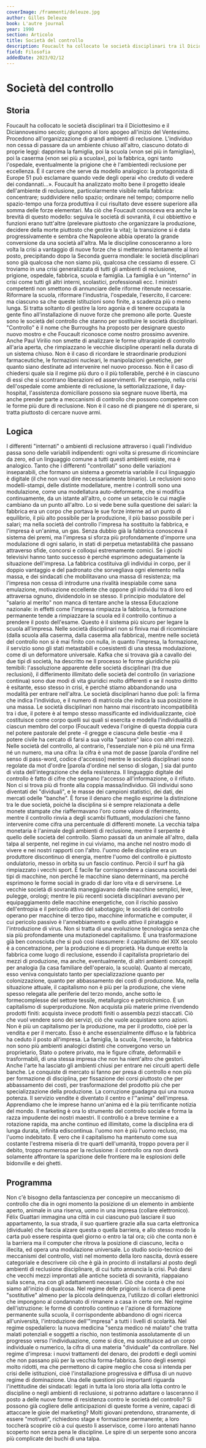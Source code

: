 ```yaml
---
coverImage: /frammenti/deleuze.jpg
author: Gilles Deleuze
book: L'autre journal 
year: 1990
section: Articolo
title: Società del controllo
description: Foucault ha collocato le società disciplinari tra il Diciottesimo e il Diciannovesimo secolo; giungono al loro apogeo all'inizio del Ventesimo. Procedono all'organizzazione di grandi ambienti di reclusione.
field: Filosofia
addedDate: 2023/02/12
---
```


# Società del controllo

## Storia

Foucault ha collocato le società disciplinari tra il Diciottesimo e il Diciannovesimo secolo; giungono al loro apogeo all'inizio del Ventesimo. Procedono all'organizzazione di grandi ambienti di reclusione. L'individuo non cessa di passare da un ambiente chiuso all'altro, ciascuno dotato di proprie leggi: dapprima la famiglia, poi la scuola («non sei più in famiglia»), poi la caserma («non sei più a scuola»), poi la fabbrica, ogni tanto l'ospedale, eventualmente la prigione che è l'ambientedi reclusione per eccellenza. È il carcere che serve da modello analogico: la protagonista di Europe 51 può esclamare quando vede degli operai «ho creduto di vedere dei condannati...». Foucault ha analizzato molto bene il progetto ideale dell'ambiente di reclusione, particolarmente visibile nella fabbrica: concentrare; suddividere nello spazio; ordinare nel tempo; comporre nello spazio-tempo una forza produttiva il cui risultato deve essere superiore alla somma delle forze elementari. Ma ciò che Foucault conosceva era anche la brevità di questo modello: seguiva le società di sovranità, il cui obbiettivo e funzioni erano tutt'altre (prelevare piuttosto che organizzare la produzione, decidere della morte piuttosto che gestire la vita); la transizione si è data progressivamente e sembra che Napoleone abbia operato la grande conversione da una società all'altra. Ma le discipline conosceranno a loro volta la crisi a vantaggio di nuove forze che si metteranno lentamente al loro posto, precipitando dopo la Seconda guerra mondiale: le società disciplinari sono già qualcosa che non siamo più, qualcosa che cessiamo di essere. Ci troviamo in una crisi generalizzata di tutti gli ambienti di reclusione, prigione, ospedale, fabbrica, scuola e famiglia. La famiglia è un "interno" in crisi come tutti gli altri interni, scolastici, professionali ecc. I ministri competenti non smettono di annunciare delle riforme ritenute necessarie. Riformare la scuola, riformare l'industria, l'ospedale, l'esercito, il carcere: ma ciascuno sa che queste istituzioni sono finite, a scadenza più o meno lunga. Si tratta soltanto di gestire la loro agonia e di tenere occupata la gente fino all'installazione di nuove forze che premono alle porte. Queste sono le società del controllo che stanno per sostituire le società disciplinari. "Controllo" è il nome che Burroughs ha proposto per designare questo nuovo mostro e che Foucault riconosce come nostro prossimo avvenire. Anche Paul Virilio non smette di analizzare le forme ultrarapide di controllo all'aria aperta, che rimpiazzano le vecchie discipline operanti nella durata di un sistema chiuso. Non è il caso di ricordare le straordinarie produzioni farmaceutiche, le formazioni nucleari, le manipolazioni genetiche, per quanto siano destinate ad intervenire nel nuovo processo. Non è il caso di chiedersi quale sia il regime più duro o il più tollerabile, perché è in ciascuno di essi che si scontrano liberazioni ed asservimenti. Per esempio, nella crisi dell'ospedale come ambiente di reclusione, la settorializzazione, il day-hospital, l'assistenza domiciliare possono sia segnare nuove libertà, ma anche prender parte a meccanismi di controllo che possono competere con le forme più dure di reclusione. Non è il caso né di piangere né di sperare, si tratta piuttosto di cercare nuove armi.

## Logica

I differenti "internati" o ambienti di reclusione attraverso i quali l'individuo passa sono delle variabili indipendenti: ogni volta si presume di ricominciare da zero, ed un linguaggio comune a tutti questi ambienti esiste, ma è analogico. Tanto che i differenti "controllati" sono delle variazioni inseparabili, che formano un sistema a geometria variabile il cui linguaggio è digitale (il che non vuol dire necessariamente binario). Le reclusioni sono modelli-stampi, delle distinte modellature, mentre i controlli sono una modulazione, come una modellatura auto-deformante, che si modifica continuamente, da un istante all'altro, o come un setaccio le cui maglie cambiano da un punto all'altro. Lo si vede bene sulla questione dei salari: la fabbrica era un corpo che portava le sue forze interne ad un punto di equilibrio, il più alto possibile per la produzione, il più basso possibile per i salari; ma nella società del controllo l'impresa ha sostituito la fabbrica, e l'impresa è un'anima, un gas. Senza dubbio già la fabbrica conosceva il sistema dei premi, ma l'impresa si sforza più profondamente d'imporre una modulazione di ogni salario, in stati di perpetua metastabilità che passano attraverso sfide, concorsi e colloqui estremamente comici. Se i giochi televisivi hanno tanto successo è perché esprimono adeguatamente la situazione dell'impresa. La fabbrica costituiva gli individui in corpo, per il doppio vantaggio e del padronato che sorvegliava ogni elemento nella massa, e dei sindacati che mobilitavano una massa di resistenza; ma l'impresa non cessa di introdurre una rivalità inespiabile come sana emulazione, motivazione eccellente che oppone gli individui tra di loro ed attraversa ognuno, dividendolo in se stesso. Il principio modulatore del "salario al merito" non manca di tentare anche la stessa Educazione nazionale: in effetti come l'impresa rimpiazza la fabbrica, la formazione permanente tende a rimpiazzare la scuola ed il controllo continuo a prendere il posto dell'esame. Questo è il sistema più sicuro per legare la scuola all'impresa. Nelle società disciplinari non si finiva mai di ricominciare (dalla scuola alla caserma, dalla caserma alla fabbrica), mentre nelle società del controllo non si è mai finito con nulla, in quanto l'impresa, la formazione, il servizio sono gli stati metastabili e coesistenti di una stessa modulazione, come di un deformatore universale. Kafka che si trovava già a cavallo dei due tipi di società, ha descritto ne Il processo le forme giuridiche più temibili: l'assoluzione apparente delle società disciplinari (tra due reclusioni), il differimento illimitato delle società del controllo (in variazione continua) sono due modi di vita giuridici molto differenti e se il nostro diritto è esitante, esso stesso in crisi, è perché stiamo abbandonando una modalità per entrare nell'altra. Le società disciplinari hanno due poli: la firma che indica l'individuo, e il numero di matricola che indica la sua posizione in una massa. Le società disciplinari non hanno mai riscontrato incompatibilità tra i due, il potere è al tempo stesso massificante ed individualizzante, cioè costituisce come corpo quelli sui quali si esercita e modella l'individualità di ciascun membro del corpo (Foucault vedeva l'origine di questa doppia cura nel potere pastorale del prete -il gregge e ciascuna delle bestie -ma il potere civile ha cercato di farsi a sua volta "pastore" laico con altri mezzi). Nelle società del controllo, al contrario, l'essenziale non è più né una firma né un numero, ma una cifra: la cifra è una mot de passe [parola d'ordine nel senso di pass-word, codice d'accesso] mentre le società disciplinari sono regolate da mot d'ordre [parola d'ordine nel senso di slogan, ] sia dal punto di vista dell'integrazione che della resistenza. Il linguaggio digitale del controllo è fatto di cifre che segnano l'accesso all'informazione, o il rifiuto. Non ci si trova più di fronte alla coppia massa/individuo. Gli individui sono diventati dei "dividuali", e le masse dei campioni statistici, dei dati, dei mercati odelle "banche". È forse il denaro che meglio esprime la distinzione tra le due società, poiché la disciplina si è sempre relazionata a delle monete stampate che riaffermavano l'oro come valore di riferimento, mentre il controllo rinvia a degli scambi fluttuanti, modulazioni che fanno intervenire come cifra una percentuale di differenti monete. La vecchia talpa monetaria è l'animale degli ambienti di reclusione, mentre il serpente è quello delle società del controllo. Siamo passati da un animale all'altro, dalla talpa al serpente, nel regime in cui viviamo, ma anche nel nostro modo di vivere e nei nostri rapporti con l'altro. l'uomo delle discipline era un produttore discontinuo di energia, mentre l'uomo del controllo è piuttosto ondulatorio, messo in orbita su un fascio continuo. Perciò il surf ha già rimpiazzato i vecchi sport. È facile far corrispondere a ciascuna società dei tipi di macchine, non perché le macchine siano determinanti, ma perché esprimono le forme sociali in grado di dar loro vita e di servirsene. Le vecchie società di sovranità maneggiavano delle macchine semplici, leve, pulegge, orologi; mentre le più recenti società disciplinari avevano per equipaggiamento delle macchine energetiche, con il rischio passivo dell'entropia e il pericolo attivo del sabotaggio; le società del controllo operano per macchine di terzo tipo, macchine informatiche e computer, il cui pericolo passivo è l'annebbiamento e quello attivo il pirataggio e l'introduzione di virus. Non si tratta di una evoluzione tecnologica senza che sia più profondamente una mutazionedel capitalismo. È una trasformazione già ben conosciuta che si può così riassumere: il capitalismo del XIX secolo è a concetrazione, per la produzione e di proprietà. Ha dunque eretto la fabbrica come luogo di reclusione, essendo il capitalista proprietario dei mezzi di produzione, ma anche, eventualmente, di altri ambienti concepiti per analogia (la casa familiare dell'operaio, la scuola). Quanto al mercato, esso veniva conquistato tanto per specializzazione quanto per colonizzazione, quanto per abbassamento dei costi di produzione. Ma, nella situazione attuale, il capitalismo non è più per la produzione, che viene spesso relegata alle periferie del terzo mondo, anche sotto le formecomplesse del settore tessile, metallurgico e petrolchimico. È un capitalismo di superproduzione. Non acquista più materie prime rivendendo prodotti finiti: acquista invece prodotti finiti o assembla pezzi staccati. Ciò che vuol vendere sono dei servizi, ciò che vuole acquistare sono azioni. Non è più un capitalismo per la produzione, ma per il prodotto, cioè per la vendita e per il mercato. Esso è anche essenzialmente diffuso e la fabbrica ha ceduto il posto all'impresa. La famiglia, la scuola, l'esercito, la fabbrica non sono più ambienti analogici distinti che convergono verso un proprietario, Stato o potere privato, ma le figure cifrate, deformabili e trasformabili, di una stessa impresa che non ha nient'altro che gestori. Anche l'arte ha lasciato gli ambienti chiusi per entrare nei circuiti aperti delle banche. Le conquiste di mercato si fanno per presa di controllo e non più per formazione di disciplina, per fissazione dei corsi piuttosto che per abbassamento dei costi, per trasformazione del prodotto più che per specializzazione della produzione. La corruzione guadagna qui una nuova potenza. Il servizio vendite è diventato il centro e l'"anima" dell'impresa. Apprendiamo che le imprese hanno un'anima ed è la più terrificante notizia del mondo. Il marketing è ora lo strumento del controllo sociale e forma la razza impudente dei nostri maestri. Il controllo è a breve termine e a rotazione rapida, ma anche continuo ed illimitato, come la disciplina era di lunga durata, infinita ediscontinua. l'uomo non è più l'uomo recluso, ma l'uomo indebitato. È vero che il capitalismo ha mantenuto come sua costante l'estrema miseria di tre quarti dell'umanità, troppo povera per il debito, troppo numerosa per la reclusione: il controllo ora non dovrà solamente affrontare la sparizione delle frontiere ma le esplosioni delle bidonville e dei ghetti.

## Programma

Non c'è bisogno della fantascienza per concepire un meccanismo di controllo che dia in ogni momento la posizione di un elemento in ambiente aperto, animale in una riserva, uomo in una impresa (collare elettronico). Félix Guattari immagina una città in cui ciascuno può lasciare il suo appartamento, la sua strada, il suo quartiere grazie alla sua carta elettronica (dividuale) che faccia alzare questa o quella barriera, e allo stesso modo la carta può essere respinta quel giorno o entro la tal ora; ciò che conta non è la barriera ma il computer che ritrova la posizione di ciascuno, lecita o illecita, ed opera una modulazione universale. Lo studio socio-tecnico dei meccanismi del controllo, visti nel momento della loro nascita, dovrà essere categoriale e descrivere ciò che è già in procinto di installarsi al posto degli ambienti di reclusione disciplinare, di cui tutto annuncia la crisi. Può darsi che vecchi mezzi improntati alle antiche società di sovranità, riappaiano sulla scena, ma con gli adattamenti necessari. Ciò che conta è che noi siamo all'inizio di qualcosa. Nel regime delle prigioni: la ricerca di pene "sostitutive" almeno per la piccola delinquenza, l'utilizzo di collari elettronici che impongono al condannato di rimanere a casa in certe ore. Nel regime dell'istruzione: le forme di controllo continuo e l'azione di formazione permanente sulla scuola, il corrispondente abbandono di ogni ricerca all'università, l'introduzione dell'"impresa" a tutti i livelli di scolarità. Nel regime ospedaliero: la nuova medicina "senza medico né malato" che tratta malati potenziali e soggetti a rischio, non testimonia assolutamente di un progresso verso l'individuazione, come si dice, ma sostituisce ad un corpo individuale o numerico, la cifra di una materia "dividuale" da controllare. Nel regime d'impresa: i nuovi trattamenti del denaro, dei prodotti e degli uomini che non passano più per la vecchia forma-fabbrica. Sono degli esempi molto ridotti, ma che permettono di capire meglio che cosa si intenda per crisi delle istituzioni, cioè l'installazione progressiva e diffusa di un nuovo regime di dominazione. Una delle questioni più importanti riguarda l'inettitudine dei sindacati: legati in tutta la loro storia alla lotta contro le discipline o negli ambienti di reclusione, si potranno adattare o lasceranno il posto a delle nuove forme di resistenza contro le società del controllo? Si possono già cogliere delle anticipazioni di queste forme a venire, capaci di attaccare le gioie del marketing? Molti giovani pretendono, stranamente, di essere "motivati", richiedono stage e formazione permanente; a loro toccherà scoprire ciò a cui questo li asservisce, come i loro antenati hanno scoperto non senza pena le discipline. Le spire di un serpente sono ancora più complicate dei buchi di una talpa.
